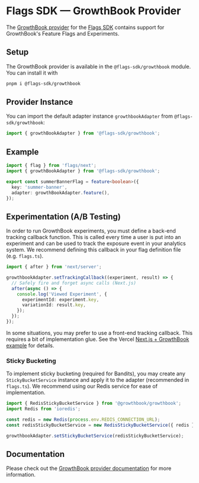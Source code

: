 # Flags SDK — GrowthBook Provider

The [GrowthBook provider](https://flags-sdk.dev/docs/api-reference/adapters/growthbook) for the [Flags SDK](https://flags-sdk.dev/) contains support for GrowthBook's Feature Flags and Experiments.

## Setup

The GrowthBook provider is available in the `@flags-sdk/growthbook` module. You can install it with

```bash
pnpm i @flags-sdk/growthbook
```

## Provider Instance

You can import the default adapter instance `growthbookAdapter` from `@flags-sdk/growthbook`:

```ts
import { growthBookAdapter } from '@flags-sdk/growthbook';
```

## Example

```ts
import { flag } from 'flags/next';
import { growthBookAdapter } from '@flags-sdk/growthbook';

export const summerBannerFlag = feature<boolean>({
  key: 'summer-banner',
  adapter: growthBookAdapter.feature(),
});
```

## Experimentation (A/B Testing)

In order to run GrowthBook experiments, you must define a back-end tracking callback function. This is called every time a user is put into an experiment and can be used to track the exposure event in your analytics system. We recommend defining this callback in your flag definition file (e.g. `flags.ts`).

```ts
import { after } from 'next/server';

growthbookAdapter.setTrackingCallback((experiment, result) => {
  // Safely fire and forget async calls (Next.js)
  after(async () => {
    console.log('Viewed Experiment', {
      experimentId: experiment.key,
      variationId: result.key,
    });
  });
});
```

In some situations, you may prefer to use a front-end tracking callback. This requires a bit of implementation glue. See the Vercel [Next.js + GrowthBook example](https://github.com/vercel/examples/tree/main/flags-sdk/growthbook) for details.

### Sticky Bucketing

To implement sticky bucketing (required for Bandits), you may create any `StickyBucketService` instance and apply it to the adapter (recommended in `flags.ts`). We recommend using our Redis service for ease of implementation.

```ts
import { RedisStickyBucketService } from '@growthbook/growthbook';
import Redis from 'ioredis';

const redis = new Redis(process.env.REDIS_CONNECTION_URL);
const redisStickyBucketService = new RedisStickyBucketService({ redis });

growthbookAdapter.setStickyBucketService(redisStickyBucketService);
```

## Documentation

Please check out the [GrowthBook provider documentation](https://flags-sdk.dev/docs/api-reference/adapters/growthbook) for more information.
